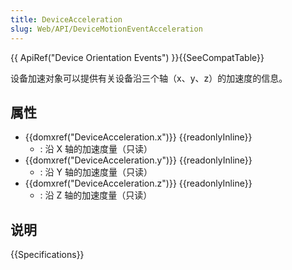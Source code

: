 ```yaml
---
title: DeviceAcceleration
slug: Web/API/DeviceMotionEventAcceleration
---
```

{{ ApiRef("Device Orientation Events") }}{{SeeCompatTable}}

设备加速对象可以提供有关设备沿三个轴（x、y、z）的加速度的信息。

## 属性

- {{domxref("DeviceAcceleration.x")}} {{readonlyInline}}
  - : 沿 X 轴的加速度量（只读）
- {{domxref("DeviceAcceleration.y")}} {{readonlyInline}}
  - : 沿 Y 轴的加速度量（只读）
- {{domxref("DeviceAcceleration.z")}} {{readonlyInline}}
  - : 沿 Z 轴的加速度量（只读）

## 说明

{{Specifications}}
